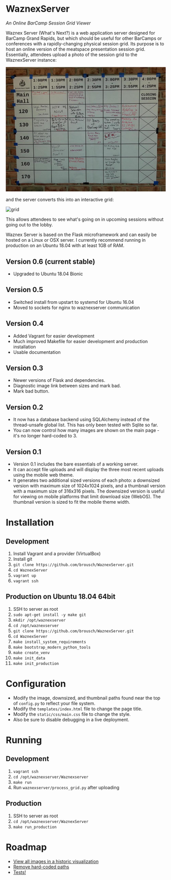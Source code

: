 # WaznexServer #

*An Online BarCamp Session Grid Viewer*

Waznex Server (What's Next?) is a web application server designed for BarCamp Grand Rapids, but which should be useful for other BarCamps or conferences with a rapidly-changing physical session grid. Its purpose is to host an online version of the meatspace presentation session grid. Essentially, attendees upload a photo of the session grid to the WaznexServer instance:

![photo](assets/photo.jpg)

and the server converts this into an interactive grid:

![grid](assets/grid.png)

This allows attendees to see what's going on in upcoming sessions without going out to the lobby.

Waznex Server is based on the Flask microframework and can easily be hosted on a Linux or OSX server. I currently recommend running in production on an Ubuntu 18.04 with at least 1GB of RAM.

## Version 0.6 (current stable) ##

- Upgraded to Ubuntu 18.04 Bionic

## Version 0.5 ##

- Switched install from upstart to systemd for Ubuntu 16.04
- Moved to sockets for nginx to waznexserver communication

## Version 0.4 ##

- Added Vagrant for easier development
- Much improved Makefile for easier development and production installation
- Usable documentation

## Version 0.3 ##

- Newer versions of Flask and dependencies.
- Diagnostic image link between sizes and mark bad.
- Mark bad button.

## Version 0.2 ##

- It now has a database backend using SQLAlchemy instead of the thread-unsafe global list. This has only been tested with Sqlite so far.
- You can now control how many images are shown on the main page - it's no longer hard-coded to 3.

## Version 0.1 ##

- Version 0.1 includes the bare essentials of a working server.
- It can accept file uploads and will display the three most recent uploads using the mobile web theme.
- It generates two additional sized versions of each photo: a downsized version with maximum size of 1024x1024 pixels, and a thumbnail version with a maximum size of 316x316 pixels. The downsized version is useful for viewing on mobile platforms that limit download size (WebOS).  The thumbnail version is sized to fit the mobile theme width.

# Installation

## Development

1. Install Vagrant and a provider (VirtualBox)
2. Install git
3. `git clone https://github.com/brousch/WaznexServer.git`
4. `cd WaznexServer`
5. `vagrant up`
6. `vagrant ssh`

## Production on Ubuntu 18.04 64bit

1. SSH to server as root
2. `sudo apt-get install -y make git`
3. `mkdir /opt/waznexserver`
4. `cd /opt/waznexserver`
5. `git clone https://github.com/brousch/WaznexServer.git`
6. `cd WaznexServer`
7. `make install_system_requirements`
8. `make bootstrap_modern_python_tools`
9. `make create_venv`
10. `make init_data`
11. `make init_production`

# Configuration

- Modify the image, downsized, and thumbnail paths found near the top of `config.py` to reflect your file system.
- Modify the `templates/index.html` file to change the page title.
- Modify the `static/css/main.css` file to change the style.
- Also be sure to disable debugging in a live deployment.

# Running

## Development

1. `vagrant ssh`
2. `cd /opt/waznexserver/Waznexserver`
3. `make run`
4. Run `waznexserver/process_grid.py` after uploading

## Production

1. SSH to server as root
2. `cd /opt/waznexserver/WaznexServer`
3. `make run_production`

# Roadmap

- [View all images in a historic visualization][1]
- [Remove hard-coded paths][2]
- [Tests!][3]


[1]:https://github.com/brousch/WaznexServer/issues/3
[2]:https://github.com/brousch/WaznexServer/issues/7
[3]:https://github.com/brousch/WaznexServer/issues/11
